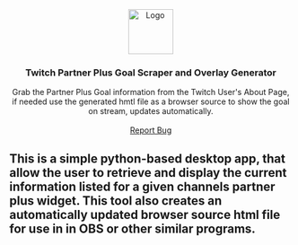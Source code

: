 <div align="center">
  <a href="https://github.com/captpanther/partnerplusoverlaytool">
    <img src="https://imgur.com/a/7WfriZI" alt="Logo" width="80" height="80">
  </a>
  <h3 align="center">Twitch Partner Plus Goal Scraper and Overlay Generator</h3>
  <div align="center">
    Grab the Partner Plus Goal information from the Twitch User's About Page, if needed use the generated hmtl file as a browser source to show the goal on stream, updates automatically.
    <br />
    <br />
    <a href="https://github.com/captpanther/partnerplusoverlaytool/issues">Report Bug</a>
  </div>
</div>

## This is a simple python-based desktop app, that allow the user to retrieve and display the current information listed for a given channels partner plus widget. This tool also creates an automatically updated browser source html file for use in in OBS or other similar programs.
